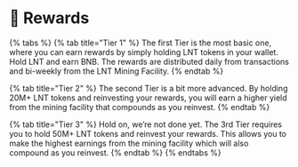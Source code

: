 # 🎁 Rewards



{% tabs %}
{% tab title="Tier 1" %}
The first Tier is the most basic one, where you can earn rewards by simply holding LNT tokens in your wallet. Hold LNT and earn BNB. The rewards are distributed daily from transactions and bi-weekly from the LNT Mining Facility.
{% endtab %}

{% tab title="Tier 2" %}
The second Tier is a bit more advanced. By holding 20M+ LNT tokens and reinvesting your rewards, you will earn a higher yield from the mining facility that compounds as you reinvest.
{% endtab %}

{% tab title="Tier 3" %}
Hold on, we’re not done yet. The 3rd Tier requires you to hold 50M+ LNT tokens and reinvest your rewards. This allows you to make the highest earnings from the mining facility which will also compound as you reinvest.
{% endtab %}
{% endtabs %}
